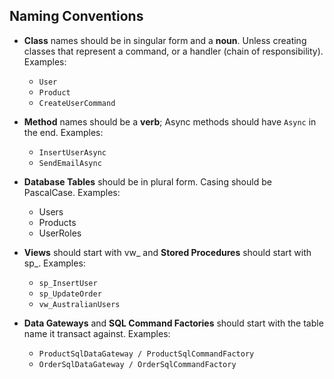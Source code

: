 ## Naming Conventions

- **Class** names should be in singular form and a **noun**. Unless creating classes that represent a command, or a handler (chain of responsibility). Examples:
   - `User`
   - `Product`
   - `CreateUserCommand`

- **Method** names should be a **verb**; Async methods should have `Async` in the end. Examples:
   - `InsertUserAsync`
   - `SendEmailAsync`

- **Database Tables** should be in plural form. Casing should be PascalCase. Examples:
   - Users
   - Products
   - UserRoles

- **Views** should start with vw_ and **Stored Procedures** should start with sp_. Examples:
   - `sp_InsertUser`
   - `sp_UpdateOrder`
   - `vw_AustralianUsers`
- **Data Gateways** and **SQL Command Factories** should start with the table name it transact against. Examples:
   - `ProductSqlDataGateway / ProductSqlCommandFactory`
   - `OrderSqlDataGateway / OrderSqlCommandFactory`